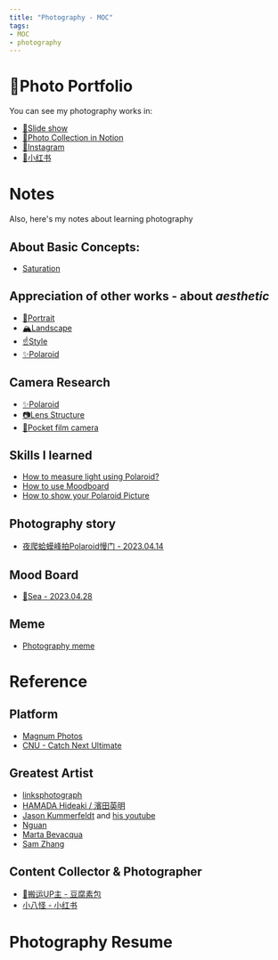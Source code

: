 ```yaml
---
title: "Photography - MOC"
tags:
- MOC
- photography
---
```


# 🌊Photo Portfolio
You can see my photography works in:

* [🎨Slide show](https://pinkr1ver.com/PhotoGallery/)
* [🌄Photo Collection in Notion](https://pinkr1ver.notion.site/3cfdd332b9a94b20bca041f2aa2bdcd2?v=24e696e6ab754386a710bc8e83976357&pvs=4)
* [🍻Instagram](https://www.instagram.com/jude.wang.yc/?next=%2F)
* [🧶小红书](https://www.xiaohongshu.com/user/profile/6272c025000000002102353b)

# Notes
Also, here's my notes about learning photography

## About Basic Concepts:

* [Saturation](photography/basic/Saturation.md)

## Appreciation of other works - about ***aesthetic***

* [👧Portrait](photography/aesthetic/Portrait/Portrait_MOC.md)
* [🏔Landscape](photography/aesthetic/Landscape/Landscape_MOC.md)
* [☝Style](photography/aesthetic/Style/Style_MOC.md)
* [✨Polaroid](photography/aesthetic/Polaroid/Polaroid_aesthetic_MOC.md)

## Camera Research

* [✨Polaroid](photography/cameras_Research/Polaroid/Polaroid.md)
* [📷Lens Structure](photography/cameras_Research/Lens_Structure/Lens_Structure_MOC.md)
* [📸Pocket film camera](photography/cameras_Research/Pocket_film/Pocket_film_camera_MOC.md)

## Skills I learned

* [How to measure light using Polaroid?](photography/Skills/polaroid_light.md)
* [How to use Moodboard](photography/Skills/moodboard.md)
* [How to show your Polaroid Picture](photography/aesthetic/Polaroid/Polaroid_showcase.md)

## Photography story

* [夜爬蛤蟆峰拍Polaroid慢门 - 2023.04.14](photography/Story/rainy_evening_hiking_Polaroid.md)

##  Mood Board

* [🌊Sea - 2023.04.28](photography/mood_board/Sea_20230428/Sea_20230428.md)

## Meme

* [Photography meme](photography/photography_meme/photography_meme.md)


# Reference

## Platform

* [Magnum Photos](https://www.magnumphotos.com/)
* [CNU - Catch Next Ultimate](http://www.cnu.cc/)

## Greatest Artist

* [linksphotograph](https://www.linksphotograph.com/)
* [HAMADA Hideaki / 濱田英明](https://www.hideakihamada.com)
* [Jason Kummerfeldt](https://graincheck.darkroom.com/) and [his youtube](https://www.youtube.com/@grainydaysss)
* [Nguan](https://nguan.tv/)
* [Marta Bevacqua](https://www.martabevacquaphotography.com/)
* [Sam Zhang](https://www.instagram.com/itscapturedbysam/)

## Content Collector & Photographer

* [🦺搬运UP主 - 豆腐素包](https://space.bilibili.com/196700312/video)
* [小八怪 - 小红书](https://www.xiaohongshu.com/user/profile/5558b47f5894463d532a632c)


# Photography Resume



